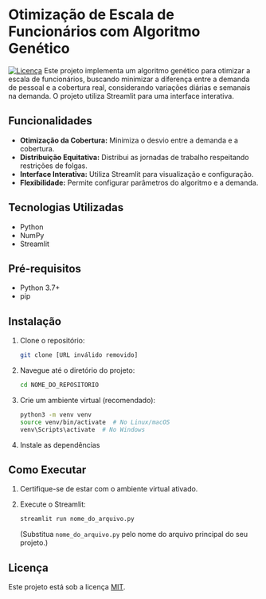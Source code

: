 # Otimização de Escala de Funcionários com Algoritmo Genético

[![Licença](https://img.shields.io/badge/License-MIT-yellow.svg)](https://opensource.org/licenses/MIT) Este projeto implementa um algoritmo genético para otimizar a escala de funcionários, buscando minimizar a diferença entre a demanda de pessoal e a cobertura real, considerando variações diárias e semanais na demanda. O projeto utiliza Streamlit para uma interface interativa.

## Funcionalidades

*   **Otimização da Cobertura:** Minimiza o desvio entre a demanda e a cobertura.
*   **Distribuição Equitativa:** Distribui as jornadas de trabalho respeitando restrições de folgas.
*   **Interface Interativa:** Utiliza Streamlit para visualização e configuração.
*   **Flexibilidade:** Permite configurar parâmetros do algoritmo e a demanda.

## Tecnologias Utilizadas

*   Python
*   NumPy
*   Streamlit

## Pré-requisitos

*   Python 3.7+
*   pip

## Instalação

1.  Clone o repositório:

    ```bash
    git clone [URL inválido removido]
    ```

2.  Navegue até o diretório do projeto:

    ```bash
    cd NOME_DO_REPOSITORIO
    ```

3.  Crie um ambiente virtual (recomendado):

    ```bash
    python3 -m venv venv
    source venv/bin/activate  # No Linux/macOS
    venv\Scripts\activate  # No Windows
    ```

4.  Instale as dependências

## Como Executar

1. Certifique-se de estar com o ambiente virtual ativado.
2. Execute o Streamlit:

    ```bash
    streamlit run nome_do_arquivo.py
    ```

    (Substitua `nome_do_arquivo.py` pelo nome do arquivo principal do seu projeto.)


## Licença

Este projeto está sob a licença [MIT](https://opensource.org/licenses/MIT).

